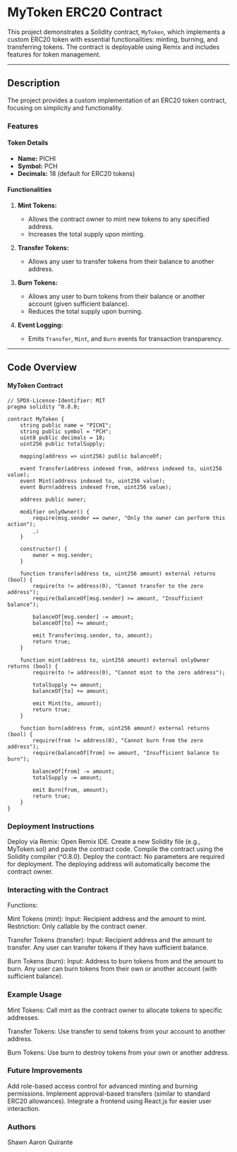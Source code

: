 # **MyToken ERC20 Contract**

This project demonstrates a Solidity contract, `MyToken`, which implements a custom ERC20 token with essential functionalities: minting, burning, and transferring tokens. The contract is deployable using Remix and includes features for token management.

---

## **Description**

The project provides a custom implementation of an ERC20 token contract, focusing on simplicity and functionality. 

### **Features**

#### **Token Details**
- **Name:** PICHI
- **Symbol:** PCH
- **Decimals:** 18 (default for ERC20 tokens)

#### **Functionalities**
1. **Mint Tokens:** 
   - Allows the contract owner to mint new tokens to any specified address.
   - Increases the total supply upon minting.

2. **Transfer Tokens:** 
   - Allows any user to transfer tokens from their balance to another address.

3. **Burn Tokens:** 
   - Allows any user to burn tokens from their balance or another account (given sufficient balance).
   - Reduces the total supply upon burning.

4. **Event Logging:**
   - Emits `Transfer`, `Mint`, and `Burn` events for transaction transparency.

---

## **Code Overview**

#### **MyToken Contract**
```solidity
// SPDX-License-Identifier: MIT
pragma solidity ^0.8.0;

contract MyToken {
    string public name = "PICHI";
    string public symbol = "PCH";
    uint8 public decimals = 18;
    uint256 public totalSupply;

    mapping(address => uint256) public balanceOf;

    event Transfer(address indexed from, address indexed to, uint256 value);
    event Mint(address indexed to, uint256 value);
    event Burn(address indexed from, uint256 value);

    address public owner;

    modifier onlyOwner() {
        require(msg.sender == owner, "Only the owner can perform this action");
        _;
    }

    constructor() {
        owner = msg.sender;
    }

    function transfer(address to, uint256 amount) external returns (bool) {
        require(to != address(0), "Cannot transfer to the zero address");
        require(balanceOf[msg.sender] >= amount, "Insufficient balance");

        balanceOf[msg.sender] -= amount;
        balanceOf[to] += amount;

        emit Transfer(msg.sender, to, amount);
        return true;
    }

    function mint(address to, uint256 amount) external onlyOwner returns (bool) {
        require(to != address(0), "Cannot mint to the zero address");

        totalSupply += amount;
        balanceOf[to] += amount;

        emit Mint(to, amount);
        return true;
    }

    function burn(address from, uint256 amount) external returns (bool) {
        require(from != address(0), "Cannot burn from the zero address");
        require(balanceOf[from] >= amount, "Insufficient balance to burn");

        balanceOf[from] -= amount;
        totalSupply -= amount;

        emit Burn(from, amount);
        return true;
    }
}
```

### Deployment Instructions
Deploy via Remix:
Open Remix IDE.
Create a new Solidity file (e.g., MyToken.sol) and paste the contract code.
Compile the contract using the Solidity compiler (^0.8.0).
Deploy the contract:
No parameters are required for deployment.
The deploying address will automatically become the contract owner.

### Interacting with the Contract
Functions:

Mint Tokens (mint):
Input: Recipient address and the amount to mint.
Restriction: Only callable by the contract owner.

Transfer Tokens (transfer):
Input: Recipient address and the amount to transfer.
Any user can transfer tokens if they have sufficient balance.

Burn Tokens (burn):
Input: Address to burn tokens from and the amount to burn.
Any user can burn tokens from their own or another account (with sufficient balance).

### Example Usage
Mint Tokens:
Call mint as the contract owner to allocate tokens to specific addresses.

Transfer Tokens:
Use transfer to send tokens from your account to another address.

Burn Tokens:
Use burn to destroy tokens from your own or another address.

### Future Improvements
Add role-based access control for advanced minting and burning permissions.
Implement approval-based transfers (similar to standard ERC20 allowances).
Integrate a frontend using React.js for easier user interaction.

### Authors
Shawn Aaron Quirante
